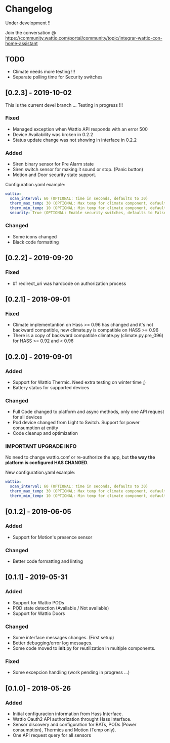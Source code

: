 # Changelog
Under development !! 

Join the conversation @ https://community.wattio.com/portal/community/topic/integrar-wattio-con-home-assistant

## TODO
- Climate needs more testing !!!
- Separate polling time for Security switches

## [0.2.3] - 2019-10-02 
This is the current devel branch ... Testing in progress !!!

### Fixed
- Managed exception when Wattio API responds with an error 500
- Device Availability was broken in 0.2.2
- Status update change was not showing in interface in 0.2.2

### Added
- Siren binary sensor for Pre Alarm state
- Siren switch sensor for making it sound or stop. (Panic button)
- Motion and Door security state support. 

Configuration.yaml example:

```yaml
wattio:
  scan_interval: 60 (OPTIONAL: time in seconds, defaults to 30)
  therm_max_temp: 30 (OPTIONAL: Max temp for climate component, defaults to 30)  
  therm_min_temp: 10 (OPTIONAL: Min temp for climate component, defaults to 10)
  security: True (OPTIONAL: Enable security switches, defaults to False)
```

### Changed
- Some icons changed
- Black code formatting

## [0.2.2] - 2019-09-20
### Fixed
- #1 redirect_uri was hardcode on authorization process

## [0.2.1] - 2019-09-01
### Fixed
- Climate implementantion on Hass >= 0.96 has changed and it's not backward compatible, new climate.py is compatible on HASS >= 0.96
- There is a copy of backward compatible climate.py (climate.py.pre_096) for HASS >= 0.92 and < 0.96

## [0.2.0] - 2019-09-01
### Added
- Support for Wattio Thermic. Need extra testing on winter time ;)
- Battery status for supported devices

### Changed
- Full Code changed to platform and async methods, only one API request for all devices
- Pod device changed from Light to Switch. Support for power consumption at entity
- Code cleanup and optimization

### IMPORTANT UPGRADE INFO 
No need to change wattio.conf or re-authorize the app, but **the way the platform is configured HAS CHANGED**.

New configuration.yaml example:

```yaml
wattio:
  scan_interval: 60 (OPTIONAL: time in seconds, defaults to 30)
  therm_max_temp: 30 (OPTIONAL: Max temp for climate component, defaults to 30)  
  therm_min_temp: 10 (OPTIONAL: Min temp for climate component, defaults to 10)
```

## [0.1.2] - 2019-06-05
### Added
- Support for Motion's presence sensor

### Changed
- Better code formatting and linting

## [0.1.1] - 2019-05-31
### Added
- Support for Wattio PODs
- POD state detection (Available / Not available)
- Support for Wattio Doors

### Changed
- Some interface messages changes. (First setup)
- Better debugging/error log messages.
- Some code moved to __init__.py for reutilization in multiple components.

### Fixed
- Some excepcion handling (work pending in progress ...)

## [0.1.0] - 2019-05-26
### Added
- Initial configuracion information from Hass Interface.
- Wattio Oauth2 API authorization throught Hass Interface.
- Sensor discovery and configuration for BATs, PODs (Power consumption), Thermics and Motion (Temp only).
- One API request query for all sensors

